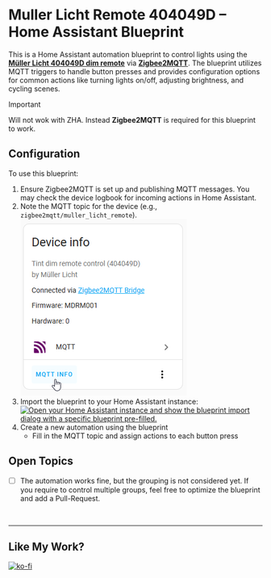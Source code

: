 # Muller Licht Remote 404049D – Home Assistant Blueprint

This is a Home Assistant automation blueprint to control lights using the **[Müller Licht 404049D dim remote](https://www.zigbee2mqtt.io/devices/404049D.html)** via **[Zigbee2MQTT](https://github.com/Koenkk/zigbee2mqtt)**. The blueprint utilizes MQTT triggers to handle button presses and provides configuration options for common actions like turning lights on/off, adjusting brightness, and cycling scenes.

> [!IMPORTANT]  
> Will not wok with ZHA. Instead **Zigbee2MQTT** is required for this blueprint to work.


## Configuration

To use this blueprint:

1. Ensure Zigbee2MQTT is set up and publishing MQTT messages. You may check the device logbook for incoming actions in Home Assistant.
2. Note the MQTT topic for the device (e.g., `zigbee2mqtt/muller_licht_remote`). <br>
   ![MQTT info location](mqtt-info_location.png)
3. Import the blueprint to your Home Assistant instance: <br>
   [![Open your Home Assistant instance and show the blueprint import dialog with a specific blueprint pre-filled.](https://my.home-assistant.io/badges/blueprint_import.svg)](https://my.home-assistant.io/redirect/blueprint_import/?blueprint_url=FIXME)
4. Create a new automation using the blueprint
   - Fill in the MQTT topic and assign actions to each button press

## Open Topics
- [ ] The automation works fine, but the grouping is not considered yet. If you require to control multiple groups, feel free to optimize the blueprint and add a Pull-Request.

<br>

---

## Like My Work?
[![ko-fi](https://ko-fi.com/img/githubbutton_sm.svg)](https://ko-fi.com/I3I4160K4Y)
